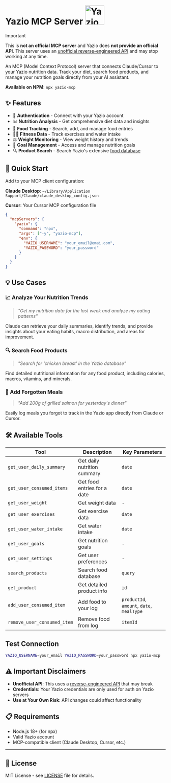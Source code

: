 # Yazio MCP Server <img src="https://assets.yazio.com/frontend/images/yazio-logo.svg" alt="Yazio Logo" width="60" height="60" />

> [!IMPORTANT]
> This is **not an official MCP server** and Yazio does **not provide an official API**.
> This server uses an [unofficial reverse-engineered API](https://github.com/juriadams/yazio) and may stop working at any time.

An MCP (Model Context Protocol) server that connects Claude/Cursor to your Yazio nutrition data. Track your diet, search food products, and manage your nutrition goals directly from your AI assistant.

**Available on NPM**: `npx yazio-mcp`

## ✨ Features

- 🔐 **Authentication** - Connect with your Yazio account
- 📊 **Nutrition Analysis** - Get comprehensive diet data and insights
- 🍎 **Food Tracking** - Search, add, and manage food entries
- 🏃‍♂️ **Fitness Data** - Track exercises and water intake
- ⚖️ **Weight Monitoring** - View weight history and trends
- 🎯 **Goal Management** - Access and manage nutrition goals
- 🔍 **Product Search** - Search Yazio's extensive [food database](https://www.yazio.com/en/foods)

## 🚀 Quick Start

Add to your MCP client configuration:

**Claude Desktop**: `~/Library/Application Support/Claude/claude_desktop_config.json`

**Cursor**: Your Cursor MCP configuration file

```json
{
  "mcpServers": {
    "yazio": {
      "command": "npx",
      "args": ["-y", "yazio-mcp"],
      "env": {
        "YAZIO_USERNAME": "your_email@emai.com",
        "YAZIO_PASSWORD": "your_password"
      }
    }
  }
}
```

## 💡 Use Cases

### 📈 Analyze Your Nutrition Trends
> *"Get my nutrition data for the last week and analyze my eating patterns"*

Claude can retrieve your daily summaries, identify trends, and provide insights about your eating habits, macro distribution, and areas for improvement.

### 🔍 Search Food Products
> *"Search for 'chicken breast' in the Yazio database"*

Find detailed nutritional information for any food product, including calories, macros, vitamins, and minerals.

### 📝 Add Forgotten Meals
> *"Add 200g of grilled salmon for yesterday's dinner"*

Easily log meals you forgot to track in the Yazio app directly from Claude or Cursor.

## 🛠️ Available Tools

| Tool | Description | Key Parameters |
|------|-------------|----------------|
| `get_user_daily_summary` | Get daily nutrition summary | `date` |
| `get_user_consumed_items` | Get food entries for a date | `date` |
| `get_user_weight` | Get weight data | - |
| `get_user_exercises` | Get exercise data | `date` |
| `get_user_water_intake` | Get water intake | `date` |
| `get_user_goals` | Get nutrition goals | - |
| `get_user_settings` | Get user preferences | - |
| `search_products` | Search food database | `query` |
| `get_product` | Get detailed product info | `id` |
| `add_user_consumed_item` | Add food to your log | `productId`, `amount`, `date`, `mealType` |
| `remove_user_consumed_item` | Remove food from log | `itemId` |

## Test Connection

```bash
YAZIO_USERNAME=your_email YAZIO_PASSWORD=your_password npx yazio-mcp
```

## ⚠️ Important Disclaimers

- **Unofficial API**: This uses a [reverse-engineered API](https://github.com/juriadams/yazio) that may break
- **Credentials**: Your Yazio credentials are only used for auth on Yazio servers
- **Use at Your Own Risk**: API changes could affect functionality

## 📋 Requirements

- Node.js 18+ (for npx)
- Valid Yazio account
- MCP-compatible client (Claude Desktop, Cursor, etc.)

---

## 📄 License

MIT License - see [LICENSE](LICENSE) file for details.
